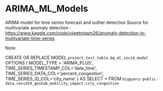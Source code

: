 # ARIMA_ML_Models
ARIMA model for time series forecast and outlier detection
Source for multivariate anomaly detection : https://www.kaggle.com/code/vijeetnigam26/anomaly-detection-in-multivariate-time-series



Note:

CREATE OR REPLACE MODEL `project.test_table.bq_ml_covid_model`
OPTIONS (
  MODEL_TYPE = 'ARIMA_PLUS',
  TIME_SERIES_TIMESTAMP_COL='date_time',
  TIME_SERIES_DATA_COL='percent_congestion',
  TIME_SERIES_ID_COL='city_name'
) AS SELECT * FROM `bigquery-public-data.covid19_geotab_mobility_impact.city_congestion`
